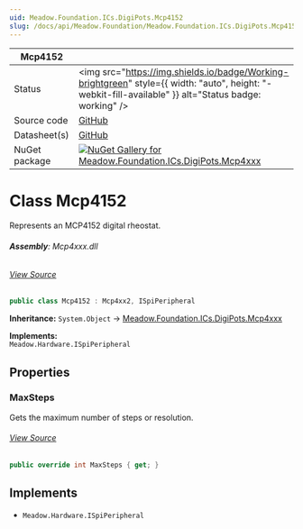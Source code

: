 ```yaml
---
uid: Meadow.Foundation.ICs.DigiPots.Mcp4152
slug: /docs/api/Meadow.Foundation/Meadow.Foundation.ICs.DigiPots.Mcp4152
---
```


| Mcp4152 | |
|--------|--------|
| Status | <img src="https://img.shields.io/badge/Working-brightgreen" style={{ width: "auto", height: "-webkit-fill-available" }} alt="Status badge: working" /> |
| Source code | [GitHub](https://github.com/WildernessLabs/Meadow.Foundation/tree/main/Source/Meadow.Foundation.Peripherals/ICs.DigiPots.Mcp4xxx) |
| Datasheet(s) | [GitHub](https://github.com/WildernessLabs/Meadow.Foundation/tree/main/Source/Meadow.Foundation.Peripherals/ICs.DigiPots.Mcp4xxx/Datasheet) |
| NuGet package | <a href="https://www.nuget.org/packages/Meadow.Foundation.ICs.DigiPots.Mcp4xxx/" target="_blank"><img src="https://img.shields.io/nuget/v/Meadow.Foundation.ICs.DigiPots.Mcp4xxx.svg?label=Meadow.Foundation.ICs.DigiPots.Mcp4xxx" alt="NuGet Gallery for Meadow.Foundation.ICs.DigiPots.Mcp4xxx" /></a> |


# Class Mcp4152
Represents an MCP4152 digital rheostat.

###### **Assembly**: Mcp4xxx.dll
###### [View Source](https://github.com/WildernessLabs/Meadow.Foundation/blob/main/Source/Meadow.Foundation.Peripherals/ICs.DigiPots.Mcp4xxx/Driver/Drivers/Mcp4152.cs#L9)
```csharp title="Declaration"
public class Mcp4152 : Mcp4xx2, ISpiPeripheral
```
**Inheritance:** `System.Object` -> [Meadow.Foundation.ICs.DigiPots.Mcp4xxx](../Mcp4xx2)

**Implements:**  
`Meadow.Hardware.ISpiPeripheral`

## Properties
### MaxSteps
Gets the maximum number of steps or resolution.
###### [View Source](https://github.com/WildernessLabs/Meadow.Foundation/blob/main/Source/Meadow.Foundation.Peripherals/ICs.DigiPots.Mcp4xxx/Driver/Drivers/Mcp4152.cs#L12)
```csharp title="Declaration"
public override int MaxSteps { get; }
```

## Implements

* `Meadow.Hardware.ISpiPeripheral`
